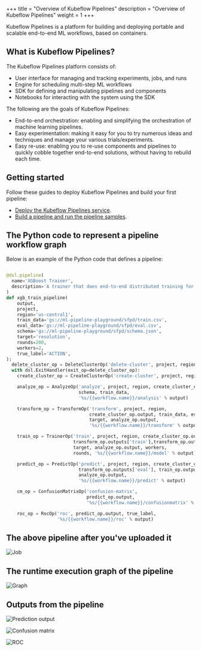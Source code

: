 +++
title = "Overview of Kubeflow Pipelines"
description = "Overview of Kubeflow Pipelines"
weight = 1
+++

Kubeflow Pipelines is a platform for building and deploying portable and 
scalable end-to-end ML workflows, based on containers.

## What is Kubeflow Pipelines?

The Kubeflow Pipelines platform consists of:

* User interface for managing and tracking experiments, jobs, and runs
* Engine for scheduling multi-step ML workflows
* SDK for defining and manipulating pipelines and components
* Notebooks for interacting with the system using the SDK

The following are the goals of Kubeflow Pipelines:

* End-to-end orchestration: enabling and simplifying the orchestration of
  machine learning pipelines.
* Easy experimentation: making it easy for you to try numerous ideas and 
  techniques and manage your various trials/experiments.
* Easy re-use: enabling you to re-use components and pipelines to quickly 
  cobble together end-to-end solutions, without having to rebuild each time.


## Getting started

Follow these guides to deploy Kubeflow Pipelines and build your first pipeline:

* [Deploy the Kubeflow Pipelines service](/docs/pipelines/deploy-pipelines-service).
* [Build a pipeline and run the pipeline samples](/docs/pipelines/build-pipeline).

## The Python code to represent a pipeline workflow graph

Below is an example of the Python code that defines a pipeline:

```python

@dsl.pipeline(
  name='XGBoost Trainer',
  description='A trainer that does end-to-end distributed training for XGBoost models.'
)
def xgb_train_pipeline(
    output,
    project,
    region='us-central1',
    train_data='gs://ml-pipeline-playground/sfpd/train.csv',
    eval_data='gs://ml-pipeline-playground/sfpd/eval.csv',
    schema='gs://ml-pipeline-playground/sfpd/schema.json',
    target='resolution',
    rounds=200,
    workers=2,
    true_label='ACTION',
):
  delete_cluster_op = DeleteClusterOp('delete-cluster', project, region)
  with dsl.ExitHandler(exit_op=delete_cluster_op):
    create_cluster_op = CreateClusterOp('create-cluster', project, region, output)

    analyze_op = AnalyzeOp('analyze', project, region, create_cluster_op.output,
                           schema, train_data,
                           '%s/{{workflow.name}}/analysis' % output)

    transform_op = TransformOp('transform', project, region,
                               create_cluster_op.output, train_data, eval_data,
                               target, analyze_op.output,
                               '%s/{{workflow.name}}/transform' % output)

    train_op = TrainerOp('train', project, region, create_cluster_op.output,
                         transform_op.outputs['train'],transform_op.outputs['eval'],
                         target, analyze_op.output, workers,
                         rounds, '%s/{{workflow.name}}/model' % output)

    predict_op = PredictOp('predict', project, region, create_cluster_op.output,
                           transform_op.outputs['eval'], train_op.output, target,
                           analyze_op.output,
                           '%s/{{workflow.name}}/predict' % output)

    cm_op = ConfusionMatrixOp('confusion-matrix',
                              predict_op.output,
                              '%s/{{workflow.name}}/confusionmatrix' % output)

    roc_op = RocOp('roc', predict_op.output, true_label,
                   '%s/{{workflow.name}}/roc' % output)
```

## The above pipeline after you've uploaded it

<img src="/docs/images/job.png" 
  alt="Job"
  class="mt-3 mb-3 p-3 border border-info rounded">

## The runtime execution graph of the pipeline

<img src="/docs/images/run.png" 
  alt="Graph"
  class="mt-3 mb-3 p-3 border border-info rounded">

## Outputs from the pipeline

<img src="/docs/images/predict.png" 
  alt="Prediction output"
  class="mt-3 mb-3 p-3 border border-info rounded">

<img src="/docs/images/cm.png" 
  alt="Confusion matrix"
  class="mt-3 mb-3 p-3 border border-info rounded">

<img src="/docs/images/roc.png" 
  alt="ROC"
  class="mt-3 mb-3 p-3 border border-info rounded">
